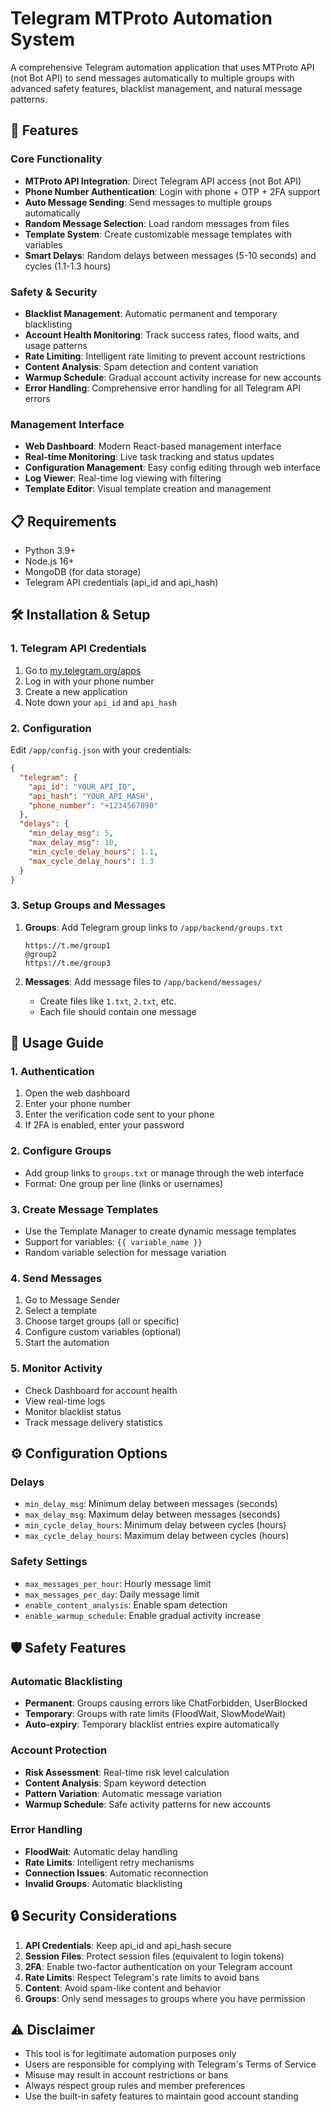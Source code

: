# Telegram MTProto Automation System

A comprehensive Telegram automation application that uses MTProto API (not Bot API) to send messages automatically to multiple groups with advanced safety features, blacklist management, and natural message patterns.

## 🚀 Features

### Core Functionality
- **MTProto API Integration**: Direct Telegram API access (not Bot API)
- **Phone Number Authentication**: Login with phone + OTP + 2FA support
- **Auto Message Sending**: Send messages to multiple groups automatically
- **Random Message Selection**: Load random messages from files
- **Template System**: Create customizable message templates with variables
- **Smart Delays**: Random delays between messages (5-10 seconds) and cycles (1.1-1.3 hours)

### Safety & Security
- **Blacklist Management**: Automatic permanent and temporary blacklisting
- **Account Health Monitoring**: Track success rates, flood waits, and usage patterns
- **Rate Limiting**: Intelligent rate limiting to prevent account restrictions
- **Content Analysis**: Spam detection and content variation
- **Warmup Schedule**: Gradual account activity increase for new accounts
- **Error Handling**: Comprehensive error handling for all Telegram API errors

### Management Interface
- **Web Dashboard**: Modern React-based management interface
- **Real-time Monitoring**: Live task tracking and status updates
- **Configuration Management**: Easy config editing through web interface
- **Log Viewer**: Real-time log viewing with filtering
- **Template Editor**: Visual template creation and management

## 📋 Requirements

- Python 3.9+
- Node.js 16+
- MongoDB (for data storage)
- Telegram API credentials (api_id and api_hash)

## 🛠 Installation & Setup

### 1. Telegram API Credentials

1. Go to [my.telegram.org/apps](https://my.telegram.org/apps)
2. Log in with your phone number
3. Create a new application
4. Note down your `api_id` and `api_hash`

### 2. Configuration

Edit `/app/config.json` with your credentials:

```json
{
  "telegram": {
    "api_id": "YOUR_API_ID",
    "api_hash": "YOUR_API_HASH",
    "phone_number": "+1234567890"
  },
  "delays": {
    "min_delay_msg": 5,
    "max_delay_msg": 10,
    "min_cycle_delay_hours": 1.1,
    "max_cycle_delay_hours": 1.3
  }
}
```

### 3. Setup Groups and Messages

1. **Groups**: Add Telegram group links to `/app/backend/groups.txt`
   ```
   https://t.me/group1
   @group2
   https://t.me/group3
   ```

2. **Messages**: Add message files to `/app/backend/messages/`
   - Create files like `1.txt`, `2.txt`, etc.
   - Each file should contain one message

## 🚀 Usage Guide

### 1. Authentication
1. Open the web dashboard
2. Enter your phone number
3. Enter the verification code sent to your phone
4. If 2FA is enabled, enter your password

### 2. Configure Groups
- Add group links to `groups.txt` or manage through the web interface
- Format: One group per line (links or usernames)

### 3. Create Message Templates
- Use the Template Manager to create dynamic message templates
- Support for variables: `{{ variable_name }}`
- Random variable selection for message variation

### 4. Send Messages
1. Go to Message Sender
2. Select a template
3. Choose target groups (all or specific)
4. Configure custom variables (optional)
5. Start the automation

### 5. Monitor Activity
- Check Dashboard for account health
- View real-time logs
- Monitor blacklist status
- Track message delivery statistics

## ⚙️ Configuration Options

### Delays
- `min_delay_msg`: Minimum delay between messages (seconds)
- `max_delay_msg`: Maximum delay between messages (seconds)
- `min_cycle_delay_hours`: Minimum delay between cycles (hours)
- `max_cycle_delay_hours`: Maximum delay between cycles (hours)

### Safety Settings
- `max_messages_per_hour`: Hourly message limit
- `max_messages_per_day`: Daily message limit
- `enable_content_analysis`: Enable spam detection
- `enable_warmup_schedule`: Enable gradual activity increase

## 🛡️ Safety Features

### Automatic Blacklisting
- **Permanent**: Groups causing errors like ChatForbidden, UserBlocked
- **Temporary**: Groups with rate limits (FloodWait, SlowModeWait)
- **Auto-expiry**: Temporary blacklist entries expire automatically

### Account Protection
- **Risk Assessment**: Real-time risk level calculation
- **Content Analysis**: Spam keyword detection
- **Pattern Variation**: Automatic message variation
- **Warmup Schedule**: Safe activity patterns for new accounts

### Error Handling
- **FloodWait**: Automatic delay handling
- **Rate Limits**: Intelligent retry mechanisms
- **Connection Issues**: Automatic reconnection
- **Invalid Groups**: Automatic blacklisting

## 🔒 Security Considerations

1. **API Credentials**: Keep api_id and api_hash secure
2. **Session Files**: Protect session files (equivalent to login tokens)
3. **2FA**: Enable two-factor authentication on your Telegram account
4. **Rate Limits**: Respect Telegram's rate limits to avoid bans
5. **Content**: Avoid spam-like content and behavior
6. **Groups**: Only send messages to groups where you have permission

## ⚠️ Disclaimer

- This tool is for legitimate automation purposes only
- Users are responsible for complying with Telegram's Terms of Service
- Misuse may result in account restrictions or bans
- Always respect group rules and member preferences
- Use the built-in safety features to maintain good account standing
